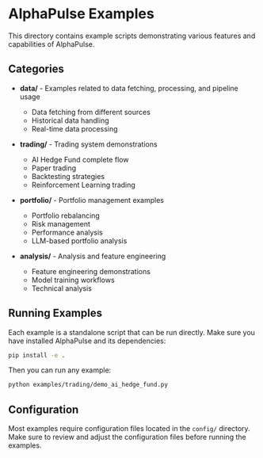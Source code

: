 # AlphaPulse Examples

This directory contains example scripts demonstrating various features and capabilities of AlphaPulse.

## Categories

- **data/** - Examples related to data fetching, processing, and pipeline usage
  - Data fetching from different sources
  - Historical data handling
  - Real-time data processing

- **trading/** - Trading system demonstrations
  - AI Hedge Fund complete flow
  - Paper trading
  - Backtesting strategies
  - Reinforcement Learning trading

- **portfolio/** - Portfolio management examples
  - Portfolio rebalancing
  - Risk management
  - Performance analysis
  - LLM-based portfolio analysis

- **analysis/** - Analysis and feature engineering
  - Feature engineering demonstrations
  - Model training workflows
  - Technical analysis

## Running Examples

Each example is a standalone script that can be run directly. Make sure you have installed AlphaPulse and its dependencies:

```bash
pip install -e .
```

Then you can run any example:

```bash
python examples/trading/demo_ai_hedge_fund.py
```

## Configuration

Most examples require configuration files located in the `config/` directory. Make sure to review and adjust the configuration files before running the examples.